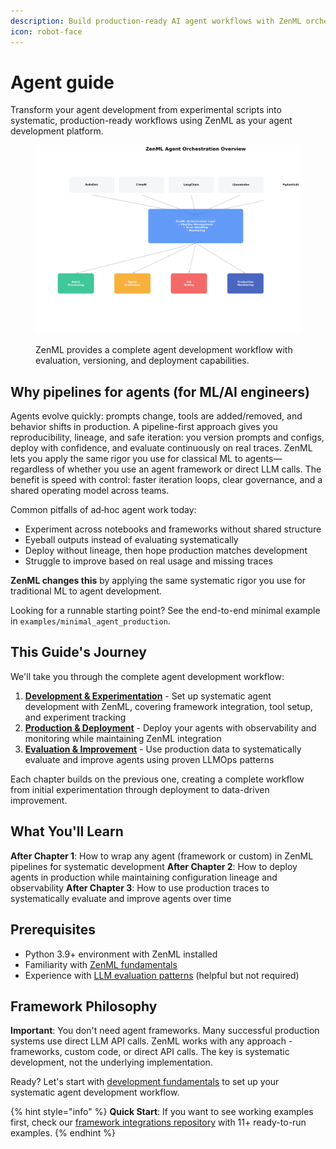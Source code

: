 ```yaml
---
description: Build production-ready AI agent workflows with ZenML orchestration.
icon: robot-face
---
```


# Agent guide

Transform your agent development from experimental scripts into systematic, production-ready workflows using ZenML as your agent development platform.

<figure><img src="../.gitbook/assets/agent-orchestration.png" alt=""><figcaption><p>ZenML provides a complete agent development workflow with evaluation, versioning, and deployment capabilities.</p></figcaption></figure>

## Why pipelines for agents (for ML/AI engineers)

Agents evolve quickly: prompts change, tools are added/removed, and behavior shifts in production. A pipeline-first approach gives you reproducibility, lineage, and safe iteration: you version prompts and configs, deploy with confidence, and evaluate continuously on real traces. ZenML lets you apply the same rigor you use for classical ML to agents—regardless of whether you use an agent framework or direct LLM calls. The benefit is speed with control: faster iteration loops, clear governance, and a shared operating model across teams.

Common pitfalls of ad‑hoc agent work today:
- Experiment across notebooks and frameworks without shared structure
- Eyeball outputs instead of evaluating systematically  
- Deploy without lineage, then hope production matches development
- Struggle to improve based on real usage and missing traces

**ZenML changes this** by applying the same systematic rigor you use for traditional ML to agent development.

Looking for a runnable starting point? See the end-to-end minimal example in `examples/minimal_agent_production`.

## This Guide's Journey

We'll take you through the complete agent development workflow:

1. **[Development & Experimentation](agent-fundamentals.md)** - Set up systematic agent development with ZenML, covering framework integration, tool setup, and experiment tracking
2. **[Production & Deployment](agent-deployment.md)** - Deploy your agents with observability and monitoring while maintaining ZenML integration
3. **[Evaluation & Improvement](agent-evaluation.md)** - Use production data to systematically evaluate and improve agents using proven LLMOps patterns

Each chapter builds on the previous one, creating a complete workflow from initial experimentation through deployment to data-driven improvement.

## What You'll Learn

**After Chapter 1**: How to wrap any agent (framework or custom) in ZenML pipelines for systematic development
**After Chapter 2**: How to deploy agents in production while maintaining configuration lineage and observability
**After Chapter 3**: How to use production traces to systematically evaluate and improve agents over time

## Prerequisites

- Python 3.9+ environment with ZenML installed
- Familiarity with [ZenML fundamentals](../starter-guide/)
- Experience with [LLM evaluation patterns](../llmops-guide/evaluation/) (helpful but not required)

## Framework Philosophy

**Important**: You don't need agent frameworks. Many successful production systems use direct LLM API calls. ZenML works with any approach - frameworks, custom code, or direct API calls. The key is systematic development, not the underlying implementation.

Ready? Let's start with [development fundamentals](agent-fundamentals.md) to set up your systematic agent development workflow.

{% hint style="info" %}
**Quick Start**: If you want to see working examples first, check our [framework integrations repository](https://github.com/zenml-io/zenml/tree/main/examples/agent_framework_integrations) with 11+ ready-to-run examples.
{% endhint %}